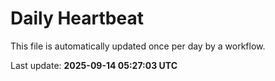 # Daily Heartbeat
This file is automatically updated once per day by a workflow.

Last update: **2025-09-14 05:27:03 UTC**
